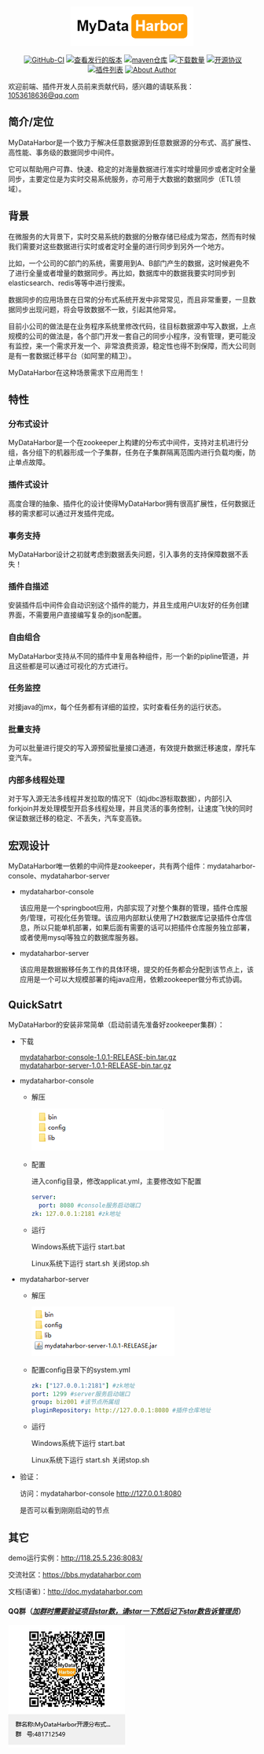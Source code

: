 
<GitHubWrapper>
<p align="center">
	<br/>
  <a href="http://www.mydataharbor.com" target="_blank">
    <img  src="mydataharbor.png" alt="logo">
  </a>
</p>

<TitleInfos />

<p align="center" class="print-break">
	<GithubInfos />
    <a href="https://mydataharbor.com" style="display:inline-block"><words type='updated' /></a>
    <a href="https://github.com/xulang/mydataharbor/actions/workflows/maven.yml" target="_blank" style="display:inline-block" class="not-print">
       <img src="https://img.shields.io/github/workflow/status/xulang/mydataharbor/Java%20CI%20with%20Maven?style=flat" alt="GitHub-CI">
    </a>
     <a href="https://github.com/xulang/mydataharbor/releases" target="_blank" style="display:inline-block" class="not-print">
       <img src="https://img.shields.io/github/v/release/xulang/mydataharbor" alt="查看发行的版本">
    </a>
    <a href="https://jitpack.io/#xulang/mydataharbor" target="_blank" style="display:inline-block" class="not-print">
       <img src="https://jitpack.io/v/xulang/mydataharbor.svg" alt="maven仓库">
    </a>
    <a href="https://github.com/xulang/mydataharbor/releases" target="_blank" style="display:inline-block" class="not-print">
       <img src="https://img.shields.io/github/downloads/xulang/mydataharbor/total" alt="下载数量">
    </a>
    <a href="https://github.com/xulang/mydataharbor/blob/main/LICENSE" target="_blank" style="display:inline-block" class="not-print">
       <img src="https://img.shields.io/github/license/xulang/mydataharbor" alt="开源协议">
    </a>
    <br/>
    <a href="https://mydataharbor.yuque.com/books/share/d5b1360e-d316-4be0-85de-b0958ac64267/gq73iq" target="_blank" style="display:inline-block">
      <img src="https://img.shields.io/badge/plugins-+-blue" alt="插件列表">
    </a>
    <a href="https://mydataharbor.yuque.com/books/share/d5b1360e-d316-4be0-85de-b0958ac64267/gq73iq" target="_blank" style="display:inline-block">
      <img src="https://img.shields.io/badge/Author-MyDataHarbor%20Group-blue" alt="About Author">
    </a>
	<PublishInfos />
</p>
</GitHubWrapper>

欢迎前端、插件开发人员前来贡献代码，感兴趣的请联系我：1053618636@qq.com

## 简介/定位

MyDataHarbor是一个致力于解决任意数据源到任意数据源的分布式、高扩展性、高性能、事务级的数据同步中间件。

它可以帮助用户可靠、快速、稳定的对海量数据进行准实时增量同步或者定时全量同步，主要定位是为实时交易系统服务，亦可用于大数据的数据同步（ETL领域）。

## 背景

在微服务的大背景下，实时交易系统的数据的分散存储已经成为常态，然而有时候我们需要对这些数据进行实时或者定时全量的进行同步到另外一个地方。

比如，一个公司的C部门的系统，需要用到A、B部门产生的数据，这时候避免不了进行全量或者增量的数据同步。再比如，数据库中的数据我要实时同步到elasticsearch、redis等等中进行搜索。

数据同步的应用场景在日常的分布式系统开发中非常常见，而且非常重要，一旦数据同步出现问题，将会导致数据不一致，引起其他异常。

目前小公司的做法是在业务程序系统里修改代码，往目标数据源中写入数据，上点规模的公司的做法是，各个部门开发一套自己的同步小程序，没有管理，更可能没有监控，来一个需求开发一个、非常浪费资源，稳定性也得不到保障，而大公司则是有一套数据迁移平台（如阿里的精卫）。

MyDataHarbor在这种场景需求下应用而生！

## 特性

 ### 分布式设计

   MyDataHarbor是一个在zookeeper上构建的分布式中间件，支持对主机进行分组，各分组下的机器形成一个子集群，任务在子集群隔离范围内进行负载均衡，防止单点故障。

 ### 插件式设计

   高度合理的抽象、插件化的设计使得MyDataHarbor拥有很高扩展性，任何数据迁移的需求都可以通过开发插件完成。

 ### 事务支持

   MyDataHarbor设计之初就考虑到数据丢失问题，引入事务的支持保障数据不丢失！

 ### 插件自描述

   安装插件后中间件会自动识别这个插件的能力，并且生成用户UI友好的任务创建界面，不需要用户直接编写复杂的json配置。

 ### 自由组合

   MyDataHarbor支持从不同的插件中复用各种组件，形一个新的pipline管道，并且这些都是可以通过可视化的方式进行。

 ### 任务监控

   对接java的jmx，每个任务都有详细的监控，实时查看任务的运行状态。

 ### 批量支持

   为可以批量进行提交的写入源预留批量接口通道，有效提升数据迁移速度，摩托车变汽车。

 ### 内部多线程处理

   对于写入源无法多线程并发拉取的情况下（如jdbc游标取数据），内部引入forkjoin并发处理模型开启多线程处理，并且灵活的事务控制，让速度飞快的同时保证数据迁移的稳定、不丢失，汽车变高铁。

## 宏观设计

MyDataHarbor唯一依赖的中间件是zookeeper，共有两个组件：mydataharbor-console、mydataharbor-server

- mydataharbor-console

  该应用是一个springboot应用，内部实现了对整个集群的管理，插件仓库服务/管理，可视化任务管理。该应用内部默认使用了H2数据库记录插件仓库信息，所以只能单机部署，如果后面有需要的话可以把插件仓库服务独立部署，或者使用mysql等独立的数据库服务器。

- mydataharbor-server

  该应用是数据搬移任务工作的具体环境，提交的任务都会分配到该节点上，该应用是一个可以大规模部署的纯java应用，依赖zookeeper做分布式协调。

## QuickSatrt

MyDataHarbor的安装非常简单（启动前请先准备好zookeeper集群）：

- 下载 
   
   [mydataharbor-console-1.0.1-RELEASE-bin.tar.gz](https://github.com/xulang/mydataharbor/releases/download/1.0.1-RELEASE/mydataharbor-console-1.0.1-RELEASE-bin.tar.gz)    
   [mydataharbor-server-1.0.1-RELEASE-bin.tar.gz](https://github.com/xulang/mydataharbor/releases/download/1.0.1-RELEASE/mydataharbor-server-1.0.1-RELEASE-bin.tar.gz)
   
- mydataharbor-console

  - 解压

    ![image-20210812143819918](./doc/image/image-20210812143819918.png)

  - 配置

    进入config目录，修改applicat.yml，主要修改如下配置

    ```yaml
    server:
      port: 8080 #console服务启动端口
    zk: 127.0.0.1:2181 #zk地址
    ```
    
  - 运行

    Windows系统下运行 start.bat

    Linux系统下运行 start.sh  关闭stop.sh 

- mydataharbor-server

  - 解压
    
    ![image-20210812144430744](./doc/image/image-20210812144430744.png)
    
  - 配置config目录下的system.yml
    
    ```yaml
    zk: ["127.0.0.1:2181"] #zk地址
    port: 1299 #server服务启动端口
    group: biz001 #该节点所属组
    pluginRepository: http://127.0.0.1:8080 #插件仓库地址
    
  - 运行
  
    Windows系统下运行 start.bat
    
    Linux系统下运行 start.sh  关闭stop.sh 
  
- 验证：

  访问：mydataharbor-console  http://127.0.0.1:8080

  是否可以看到刚刚启动的节点
## 其它
demo运行实例：http://118.25.5.236:8083/

交流社区：https://bbs.mydataharbor.com

文档(语雀)：http://doc.mydataharbor.com

#### QQ群（**<u>*加群时需要验证项目star数，请star一下然后记下star数告诉管理员*</u>**）

![QQ群](./doc/image/qq-discuz.png)


